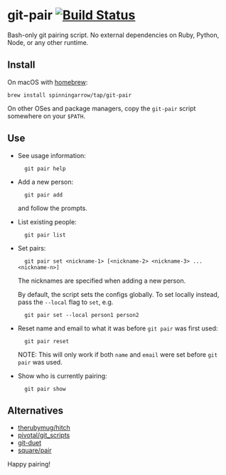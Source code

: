 # git-pair [![Build Status][travis-image]][travis-link]

Bash-only git pairing script. No external dependencies on Ruby, Python, Node,
or any other runtime.

## Install

On macOS with [homebrew][]:

    brew install spinningarrow/tap/git-pair

On other OSes and package managers, copy the `git-pair` script somewhere on
your `$PATH`.

## Use

- See usage information:

        git pair help

- Add a new person:

        git pair add

  and follow the prompts.

- List existing people:

        git pair list

- Set pairs:

        git pair set <nickname-1> [<nickname-2> <nickname-3> ... <nickname-n>]

  The nicknames are specified when adding a new person.

  By default, the script sets the configs globally. To set locally instead,
  pass the `--local` flag to `set`, e.g.

        git pair set --local person1 person2

- Reset name and email to what it was before `git pair` was first used:

        git pair reset

  NOTE: This will only work if both `name` and `email` were set before `git
  pair` was used.

- Show who is currently pairing:

        git pair show

## Alternatives

- [therubymug/hitch][]
- [pivotal/git_scripts][]
- [git-duet][]
- [square/pair][]

[travis-image]: https://travis-ci.org/spinningarrow/git-pair.svg?branch=master
[travis-link]: https://travis-ci.org/spinningarrow/git-pair
[homebrew]: https://brew.sh/
[therubymug/hitch]: https://github.com/therubymug/hitch
[pivotal/git_scripts]: https://github.com/pivotal/git_scripts
[git-duet]: https://github.com/git-duet/git-duet
[square/pair]: https://github.com/square/pair

Happy pairing!
